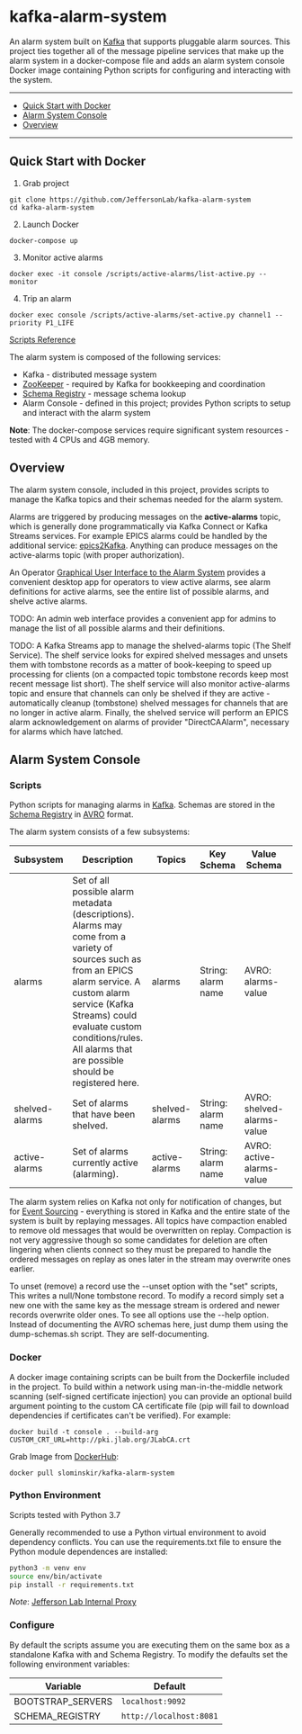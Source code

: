 # kafka-alarm-system
An alarm system built on [Kafka](https://kafka.apache.org/) that supports pluggable alarm sources.  This project ties together all of the message pipeline services that make up the alarm system in a docker-compose file and adds an alarm system console Docker image containing Python scripts for configuring and interacting with the system.

---
- [Quick Start with Docker](https://github.com/JeffersonLab/kafka-alarm-system#quick-start-with-docker)
- [Alarm System Console](https://github.com/JeffersonLab/kafka-alarm-system#alarm-system-console)
- [Overview](https://github.com/JeffersonLab/kafka-alarm-system#overview)
---

## Quick Start with Docker 
1. Grab project
```
git clone https://github.com/JeffersonLab/kafka-alarm-system
cd kafka-alarm-system
```
2. Launch Docker
```
docker-compose up
```
3. Monitor active alarms
```
docker exec -it console /scripts/active-alarms/list-active.py --monitor
```
4. Trip an alarm  
```
docker exec console /scripts/active-alarms/set-active.py channel1 --priority P1_LIFE
```
[Scripts Reference](https://github.com/JeffersonLab/kafka-alarm-system/wiki/Scripts-Reference)

The alarm system is composed of the following services:
   - Kafka - distributed message system
   - [ZooKeeper](https://zookeeper.apache.org/) - required by Kafka for bookkeeping and coordination
   - [Schema Registry](https://github.com/confluentinc/schema-registry) - message schema lookup
   - Alarm Console - defined in this project; provides Python scripts to setup and interact with the alarm system

**Note**: The docker-compose services require significant system resources - tested with 4 CPUs and 4GB memory.

## Overview
The alarm system console, included in this project, provides scripts to manage the Kafka topics and their schemas needed for the alarm system. 

Alarms are triggered by producing messages on the __active-alarms__ topic, which is generally done programmatically via Kafka Connect or Kafka Streams services.  For example EPICS alarms could be handled by the additional service: [epics2Kafka](https://github.com/JeffersonLab/epics2kafka).  Anything can produce messages on the active-alarms topic (with proper authorization).

An Operator [Graphical User Interface to the Alarm System](https://github.com/JeffersonLab/graphical-alarm-client) provides a convenient desktop app for operators to view active alarms, see alarm definitions for active alarms, see the entire list of possible alarms, and shelve active alarms.

TODO: An admin web interface provides a convenient app for admins to manage the list of all possible alarms and their definitions.

TODO: A Kafka Streams app to manage the shelved-alarms topic (The Shelf Service).   The shelf service looks for expired shelved messages and unsets them with tombstone records as a matter of book-keeping to speed up processing for clients (on a compacted topic tombstone records keep most recent message list short).  The shelf service will also monitor active-alarms topic and ensure that channels can only be shelved if they are active - automatically cleanup (tombstone) shelved messages for channels that are no longer in active alarm.  Finally, the shelved service will perform an EPICS alarm acknowledgement on alarms of provider "DirectCAAlarm", necessary for alarms which have latched.

## Alarm System Console

### Scripts
Python scripts for managing alarms in [Kafka](https://kafka.apache.org/).  Schemas are stored in the [Schema Registry](https://github.com/confluentinc/schema-registry) in [AVRO](https://avro.apache.org/) format.

The alarm system consists of a few subsystems:

| Subsystem | Description | Topics | Key Schema | Value Schema | Scripts |
|----------|---------------|----------|-----------|-----------|----------|
| alarms | Set of all possible alarm metadata (descriptions).  Alarms may come from a variety of sources such as from an EPICS alarm service.  A custom alarm service (Kafka Streams) could evaluate custom conditions/rules.  All alarms that are possible should be registered here. | alarms | String: alarm name | AVRO: alarms-value | set-alarm.py, list-alarms.py |
| shelved-alarms | Set of alarms that have been shelved. | shelved-alarms | String: alarm name | AVRO: shelved-alarms-value | set-shelved.py, list-shelved.py |
| active-alarms | Set of alarms currently active (alarming). | active-alarms | String: alarm name | AVRO: active-alarms-value | set-active.py, list-active.py |

The alarm system relies on Kafka not only for notification of changes, but for [Event Sourcing](https://martinfowler.com/eaaDev/EventSourcing.html) - everything is stored in Kafka and the entire state of
the system is built by replaying messages.   All topics have compaction enabled to remove old messages that would be overwritten on replay.  Compaction is not very aggressive though so some candidates for deletion are often lingering when clients connect so they must be prepared to handle the ordered messages on replay as ones later in the stream may overwrite ones earlier.

To unset (remove) a record use the --unset option with the "set" scripts, This writes a null/None tombstone record.  To modify a record simply set a new one with the same key as the message stream is ordered and newer records overwrite older ones.  To see all options use the --help option.  Instead of documenting the AVRO schemas here, just dump them using the dump-schemas.sh script.  They are self-documenting. 

### Docker
A docker image containing scripts can be built from the Dockerfile included in the project.  To build within a network using man-in-the-middle network scanning (self-signed certificate injection) you can provide an optional build argument pointing to the custom CA certificate file (pip will fail to download dependencies if certificates can't be verified).   For example:
```
docker build -t console . --build-arg CUSTOM_CRT_URL=http://pki.jlab.org/JLabCA.crt
```
Grab Image from [DockerHub](https://hub.docker.com/r/slominskir/kafka-alarm-system):
```
docker pull slominskir/kafka-alarm-system
```

### Python Environment
Scripts tested with Python 3.7

Generally recommended to use a Python virtual environment to avoid dependency conflicts.  You can use the requirements.txt file to ensure the Python module dependences are installed:

```bash
python3 -m venv env
source env/bin/activate
pip install -r requirements.txt
```

*Note*: [Jefferson Lab Internal Proxy](https://github.com/JeffersonLab/kafka-alarm-scripts/wiki/JeffersonLabProxy)

### Configure
By default the scripts assume you are executing them on the same box as a standalone Kafka with and Schema Registry.  To modify the defaults set the following environment variables:

| Variable | Default |
|----------|---------|
| BOOTSTRAP_SERVERS | `localhost:9092` |
| SCHEMA_REGISTRY | `http://localhost:8081` |
